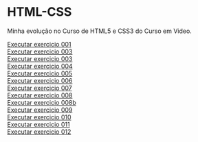 # HTML-CSS

Minha evolução no Curso de HTML5 e CSS3 do Curso em Video.

 <a href="https://vitorryan.github.io/HTML5-CSS3/Exercicios/ex001/index.html">Executar exercicio 001 </a> <br>
 <a href="Exercicios/Ex002/index.html">Executar exercicio 003 </a> <br>
 <a href="Exercicios/Ex003/index.html">Executar exercicio 003 </a> <br>
 <a href="Exercicios/Ex004/index.html">Executar exercicio 004 </a> <br>
 <a href="Exercicios/Ex005/index.html">Executar exercicio 005 </a> <br>
 <a href="Exercicios/Ex006/index.html">Executar exercicio 006 </a> <br>
 <a href="Exercicios/Ex007/index.html">Executar exercicio 007 </a> <br>
 <a href="Exercicios/Ex008/index.html">Executar exercicio 008 </a> <br>
 <a href="Exercicios/Ex008b/index.html">Executar exercicio 008b </a> <br>
 <a href="Exercicios/Ex009/index.html">Executar exercicio 009 </a> <br>
 <a href="Exercicios/Ex010/index.html">Executar exercicio 010 </a> <br>
 <a href="Exercicios/Ex011/index.html">Executar exercicio 011 </a> <br>
 <a href="Exercicios/Ex012/index.html">Executar exercicio 012 </a> <br>

